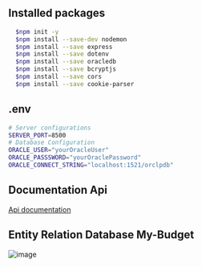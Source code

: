 ## Installed packages

```sh
  $npm init -y
  $npm install --save-dev nodemon
  $npm install --save express
  $npm install --save dotenv
  $npm install --save oracledb
  $npm install --save bcryptjs
  $npm install --save cors
  $npm install --save cookie-parser
```

## .env
```sh
# Server configurations
SERVER_PORT=8500
# Database Configuration
ORACLE_USER="yourOracleUser"
ORACLE_PASSSWORD="yourOraclePassword"
ORACLE_CONNECT_STRING="localhost:1521/orclpdb"
```

## Documentation Api
[Api documentation](https://docs.google.com/document/d/1cUSl4u4iEWOiDDfhMxLerFLrI-rly8_gJ8wQR_mAIho/edit?usp=sharing)

## Entity Relation Database My-Budget

![image](https://user-images.githubusercontent.com/26560418/176945194-041b0223-23b8-4d50-a90d-65bf9c5d6fb3.png)
